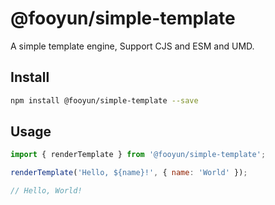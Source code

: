 # @fooyun/simple-template

A simple template engine, Support CJS and ESM and UMD.

## Install
```bash
npm install @fooyun/simple-template --save
```
## Usage
```js
import { renderTemplate } from '@fooyun/simple-template';

renderTemplate('Hello, ${name}!', { name: 'World' });

// Hello, World!

```


